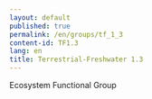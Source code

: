 ```yaml
---
layout: default
published: true
permalink: /en/groups/tf_1_3
content-id: TF1.3
lang: en
title: Terrestrial-Freshwater 1.3
---
```


Ecosystem Functional Group
